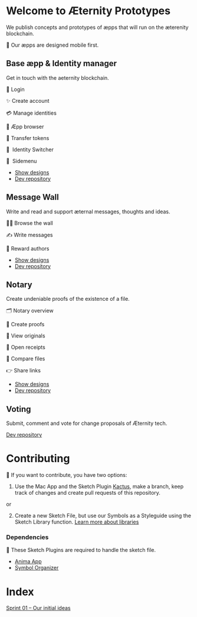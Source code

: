 # Welcome to Æternity Prototypes
We publish concepts and prototypes of æpps that will run on the æterenity blockchain.

📱 Our æpps are designed mobile first.




## Base æpp & Identity manager
Get in touch with the aeternity blockchain. 


🔐  Login

✨  Create account

💳  Manage identities

👀  Æpp browser

💸  Transfer tokens

🤞  Identity Switcher

🤳  Sidemenu


* [Show designs](base-aepp/base.md)
* [Dev repository](https://github.com/aeternity/aepp-identity)




## Message Wall
Write and read and support æternal messages, thoughts and ideas.

👩‍💻  Browse the wall

✍️  Write messages

👏  Reward authors

* [Show designs](base-aepp/wall.md)
* [Dev repository](https://github.com/aeternity/aepp-wall)



## Notary
Create undeniable proofs of the existence of a file.

🗂  Notary overview

📃  Create proofs

👀  View originals

📄  Open receipts

👐  Compare files

👉  Share links

* [Show designs](base-aepp/notary.md)
* [Dev repository](https://github.com/aeternity/aepp-aexistence)




## Voting
Submit, comment and vote for change proposals of Æternity tech.

[Dev repository](https://github.com/aeternity/aepp-voting)



# Contributing
👏 If you want to contribute, you have two options:

1. Use the Mac App and the Sketch Plugin [Kactus](https://github.com/kactus-io/kactus), make a branch, keep track of changes and create pull requests of this repository.

or

2. Create a new Sketch File, but use our Symbols as a Styleguide using the Sketch Library function. [Learn more about libraries](https://www.sketchapp.com/docs/libraries/adding-libraries)




### Dependencies
👾 These Sketch Plugins are required to handle the sketch file.
* [Anima App](https://animaapp.github.io/)
* [Symbol Organizer](https://github.com/sonburn/symbol-organizer)



# Index
[Sprint 01 – Our initial ideas](base-aepp/main.md)





